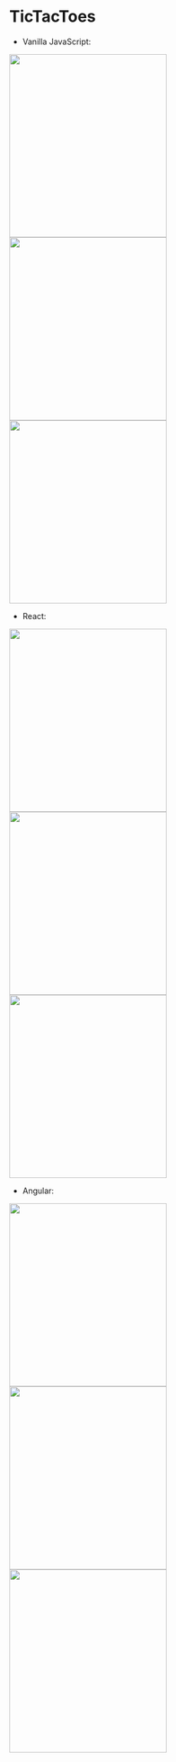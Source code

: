 # TicTacToes

* Vanilla JavaScript: 

<img src="https://i.imgur.com/dGzNB3Z.png" width="280" height="325"> <img src="https://i.imgur.com/j1azgWR.png" width="280" height="325"> <img src="https://i.imgur.com/KhLh2Wl.png" width="280" height="325">

* React: 

<img src="https://i.imgur.com/BA2o01r.png" width="280" height="325"> <img src="https://i.imgur.com/6Dpl8nn.png" width="280" height="325"> <img src="https://i.imgur.com/KV1GNz2.png" width="280" height="325">

* Angular: 

<img src="https://i.imgur.com/OwBp3ay.png" width="280" height="325"> <img src="https://i.imgur.com/wbXYp5O.png" width="280" height="325"> <img src="https://i.imgur.com/Qb9JgpE.png" width="280" height="325">








